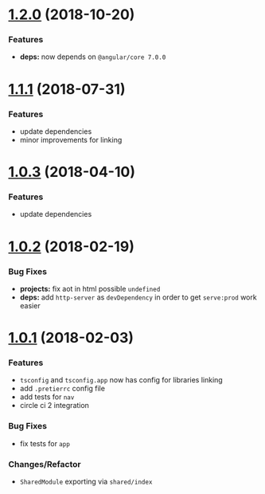 # [1.2.0](https://github.com/sketch7/angular-skeleton-app/compare/1.1.1...1.2.0) (2018-10-20)

### Features

- **deps:** now depends on `@angular/core 7.0.0`


# [1.1.1](https://github.com/sketch7/angular-skeleton-app/compare/1.1.0...1.1.1) (2018-07-31)

### Features

- update dependencies
- minor improvements for linking


# [1.0.3](https://github.com/sketch7/angular-skeleton-app/compare/1.0.2...1.0.3) (2018-04-10)

### Features

- update dependencies

# [1.0.2](https://github.com/sketch7/angular-skeleton-app/compare/1.0.1...1.0.2) (2018-02-19)


### Bug Fixes

- **projects:** fix aot in html possible `undefined`
- **deps:** add `http-server` as `devDependency` in order to get `serve:prod` work easier


# [1.0.1](https://github.com/sketch7/angular-skeleton-app/compare/1.0.0...1.0.1) (2018-02-03)

### Features

- `tsconfig` and `tsconfig.app` now has config for libraries linking
- add `.pretierrc` config file
- add tests for `nav`
- circle ci 2 integration

### Bug Fixes

- fix tests for `app`

### Changes/Refactor

- `SharedModule` exporting via `shared/index`
